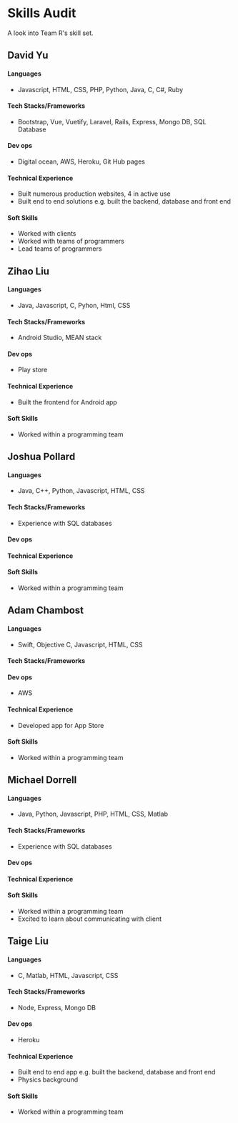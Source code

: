 # Skills Audit
A look into Team R's skill set.

## David Yu
#### Languages
* Javascript, HTML, CSS, PHP, Python, Java, C, C#, Ruby
#### Tech Stacks/Frameworks
* Bootstrap, Vue, Vuetify, Laravel, Rails, Express, Mongo DB, SQL Database
#### Dev ops
* Digital ocean, AWS, Heroku, Git Hub pages
#### Technical Experience
* Built numerous production websites, 4 in active use
* Built end to end solutions e.g. built the backend, database and front end
#### Soft Skills
* Worked with clients
* Worked with teams of programmers
* Lead teams of programmers



## Zihao Liu
#### Languages
* Java, Javascript, C, Pyhon, Html, CSS
#### Tech Stacks/Frameworks
* Android Studio, MEAN stack
#### Dev ops
* Play store
#### Technical Experience
* Built the frontend for Android app
#### Soft Skills
* Worked within a programming team


## Joshua Pollard
#### Languages
* Java, C++, Python, Javascript, HTML, CSS
#### Tech Stacks/Frameworks
* Experience with SQL databases
#### Dev ops
#### Technical Experience
#### Soft Skills
* Worked within a programming team


## Adam Chambost
#### Languages
* Swift, Objective C, Javascript, HTML, CSS
#### Tech Stacks/Frameworks
#### Dev ops
* AWS
#### Technical Experience
* Developed app for App Store
#### Soft Skills
* Worked within a programming team


## Michael Dorrell
#### Languages
* Java, Python, Javascript, PHP, HTML, CSS, Matlab
#### Tech Stacks/Frameworks
* Experience with SQL databases
#### Dev ops
#### Technical Experience
#### Soft Skills
* Worked within a programming team
* Excited to learn about communicating with client


## Taige Liu
#### Languages
* C, Matlab, HTML, Javascript, CSS
#### Tech Stacks/Frameworks
* Node, Express, Mongo DB
#### Dev ops
* Heroku
#### Technical Experience
* Built end to end app e.g. built the backend, database and front end
* Physics background
#### Soft Skills
* Worked within a programming team
